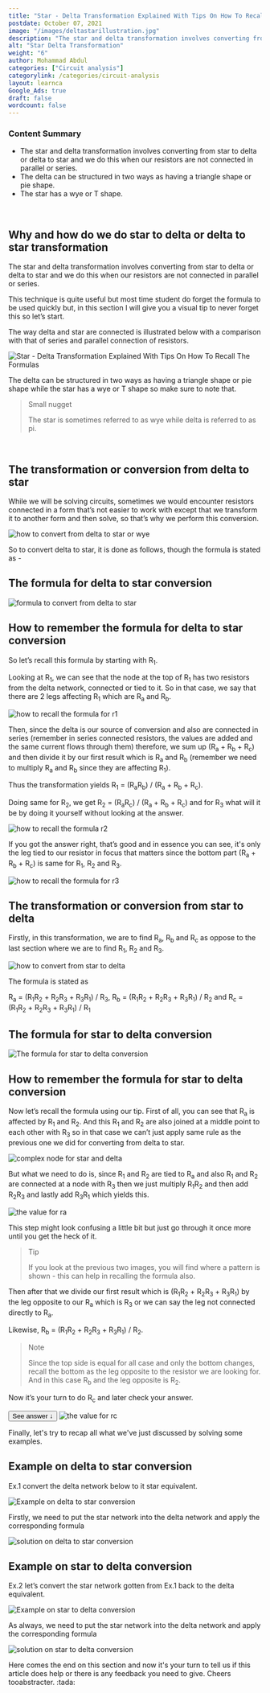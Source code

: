 ```yaml
---
title: "Star - Delta Transformation Explained With Tips On How To Recall The Formulas"
postdate: October 07, 2021
image: "/images/deltastarillustration.jpg"
description: "The star and delta transformation involves converting from star to delta or delta to star and we do this when our resistors are not connected in parallel or series."
alt: "Star Delta Transformation"
weight: "6"
author: Mohammad Abdul
categories: ["Circuit analysis"]
categorylink: /categories/circuit-analysis
layout: learnca
Google_Ads: true
draft: false
wordcount: false
---
```


<div class="content-summary">
<h3>Content Summary</h3>
<ul>
<li>The star and delta transformation involves converting from star to delta or delta to star and we do this when our resistors are not connected in parallel or series.</li>
<li>
The <span class="text-emphasis">delta</span> can be structured in two ways as having a triangle
shape or pie shape. </li>
<li>
The <span class="text-emphasis">star</span> has a
wye or T shape.
</li>

</ul>
</div>
<br>
<div class="content">
<h2>Why and how do we do star to delta or delta to star transformation</h2>
<p>
The star and delta transformation involves converting from star to delta or delta to star and we do
this when our resistors are not connected in parallel or series.
</p>

<p>
This technique is quite useful but most time student do forget the formula to be used quickly but,
in
this section I will give you a visual tip to never forget this so let’s start.</p>

<p>
The way delta and star are connected is illustrated below with a comparison with that of series and
parallel connection of resistors.
</p>
<img loading="lazy" src="/images/deltastarillustration.jpg" alt="Star - Delta Transformation Explained With Tips On How To Recall The Formulas">
<p>
The <span class="text-emphasis">delta</span> can be structured in two ways as having a triangle
shape or pie shape while the <span class="text-emphasis">star</span> has a
wye or T shape so make sure to note that. </p>
<blockquote class="blockquote">
<p class="little-nugget">Small nugget</p>
<p class="quote-text">
The star is sometimes referred to as wye while delta is referred to as pi.</p>
</blockquote>
<br>
<h2>The transformation or conversion from delta to star</h2>
<p>
While we will be solving circuits, sometimes we would encounter resistors connected in a form that’s
not easier to work with except that we transform it to another form and then solve, so that’s why we
perform this conversion. </p>
<img loading="lazy" src="/images/dtoyxform.jpg" alt="how to convert from delta to star or wye">

<p>
So to convert delta to star, it is done as follows, though the formula is stated as -

</p>
<h2>The formula for delta to star conversion</h2>
<img loading="lazy" src="/images/formuladtoy.jpg" alt="formula to convert from delta to star">
<h2>How to remember the formula for delta to star conversion</h2>
<p>
So let’s recall this formula by starting with R<sub>1</sub>. </p>

<p>
<p> Looking at R<sub>1</sub>, we can see that the node at the top of R<sub>1</sub> has two resistors
from the delta network,
connected or tied to it. So in that case, we say that there are 2 legs affecting R<sub>1</sub> which
are R<sub>a</sub> and
R<sub>b</sub>.</p>
<img loading="lazy" src="/images/recalr1.jpg" alt="how to recall the formula for r1">
<p>
Then, since the delta is our source of conversion and also are connected in series (remember in
series connected resistors, the values are added and the same current flows through them) therefore,
we sum up (R<sub>a</sub> + R<sub>b</sub> + R<sub>c</sub>) and then divide it by our first result
which is R<sub>a</sub> and R<sub>b</sub> (remember we need
to multiply R<sub>a</sub> and R<sub>b</sub> since they are affecting R<sub>1</sub>). </p>

<p>Thus the transformation yields R<sub>1</sub> = (R<sub>a</sub>R<sub>b</sub>) / (R<sub>a</sub> +
R<sub>b</sub> + R<sub>c</sub>).</p>

<p>
Doing same for R<sub>2</sub>, we get
R<sub>2</sub> = (R<sub>a</sub>R<sub>c</sub>) / (R<sub>a</sub> + R<sub>b</sub> + R<sub>c</sub>)
and for R<sub>3</sub> what will it be by doing it yourself without looking at the answer.

</p>
<img loading="lazy" src="/images/rarcforr2.jpg" alt="how to recall the formula r2">
<p>If you got the answer
right, that’s good and in essence you can see, it's only the leg tied to our resistor in focus that
matters since the bottom part (R<sub>a</sub> + R<sub>b</sub> + R<sub>c</sub>) is same for
R<sub>1</sub>, R<sub>2</sub> and R<sub>3</sub>.</p>
<img loading="lazy" src="/images/rbrcforr3.jpg" alt="how to recall the formula for r3">
<h2>The transformation or conversion from star to delta</h2>
<p>
Firstly, in this transformation, we are to find R<sub>a</sub>, R<sub>b</sub> and R<sub>c</sub> as
oppose to the last section where we are to find R<sub>1</sub>, R<sub>2</sub> and R<sub>3</sub>. </p>
<img loading="lazy" src="/images/startoy.jpg" alt="how to convert from star to delta">
<p class="has-list">

The formula is stated as

<span class="text-emphasis">R<sub>a</sub></span> = (R<sub>1</sub>R<sub>2</sub> + R<sub>2</sub>R<sub>3</sub> +
R<sub>3</sub>R<sub>1</sub>) / R<sub>3</sub>,
<span class="text-emphasis">R<sub>b</sub></span> = (R<sub>1</sub>R<sub>2</sub> + R<sub>2</sub>R<sub>3</sub> +
R<sub>3</sub>R<sub>1</sub>) / R<sub>2</sub> and
<span class="text-emphasis">R<sub>c</sub></span> = (R<sub>1</sub>R<sub>2</sub> + R<sub>2</sub>R<sub>3</sub> +
R<sub>3</sub>R<sub>1</sub>) / R<sub>1</sub>

</p>
<h2>The formula for star to delta conversion</h2>
<img loading="lazy" src="/images/formulaytod.jpg" alt="The formula for star to delta conversion">
<h2>How to remember the formula for star to delta conversion</h2>
<p>
Now let’s recall the formula using our tip. First of all, you can see that R<sub>a</sub> is affected
by R<sub>1</sub> and R<sub>2</sub>. And this R<sub>1</sub> and R<sub>2</sub> are also joined at a
middle point to each other with R<sub>3</sub> so in that case we can’t just apply same rule as the
previous one we did for converting from delta to star.
</p>
<img loading="lazy" src="/images/complexnode.jpg" alt="complex node for star and delta">

<p>
But what we need to do is, since R<sub>1</sub> and R<sub>2</sub> are tied to R<sub>a</sub> and also
R<sub>1</sub> and R<sub>2</sub> are connected at a node with R<sub>3</sub> then we just multiply
R<sub>1</sub>R<sub>2</sub> and then add R<sub>2</sub>R<sub>3</sub> and lastly add
R<sub>3</sub>R<sub>1</sub> which yields this.
</p>
<img loading="lazy" src="/images/ravalue.jpg" alt="the value for ra">

<p>
This step might look confusing a little bit but just go through it once more until you get the heck
of it.
</p>
<blockquote class="blockquote">
<p class="little-nugget">Tip</p>
<p class="quote-text">
If you look at the previous two images, you will find where a pattern is shown - this can help in recalling the formula also.
</p>

</blockquote>

<p>Then after that we divide our first result which is (R<sub>1</sub>R<sub>2</sub> + R<sub>2</sub>R<sub>3</sub> + R<sub>3</sub>R<sub>1</sub>) by the leg opposite to our R<sub>a</sub>
which is R<sub>3</sub> or we can say the leg not connected directly to R<sub>a</sub>.</p>
<p>
Likewise, R<sub>b</sub> = (R<sub>1</sub>R<sub>2</sub> + R<sub>2</sub>R<sub>3</sub> + R<sub>3</sub>R<sub>1</sub>) / R<sub>2</sub>.</p>

<blockquote class="blockquote">
<p class="little-nugget">Note</p>
<p class="quote-text">

Since the top side is equal for all case and only the bottom changes, recall the bottom as the leg
opposite to the resistor we are looking for. And in this case R<sub>b</sub> and the leg opposite is R<sub>2</sub>. </p>

</blockquote>

<p>Now it’s your turn to do R<sub>c</sub> and later check your answer.</p>
<button class="see-answer">See answer &darr;</button>
<img loading="lazy" class="hide-show-image" src="/images/rcvalue.jpg" alt="the value for rc">

<p>Finally, let's try to recap all what we've just discussed by solving some examples.</p>
<h2>Example on delta to star conversion</h2>
<p><span class="text-emphasis">Ex.1</span> convert the delta network below to it star equivalent.</p>
<img loading="lazy" src="/images/ex1and2_1.jpg" alt="Example on delta to star conversion">
<p>Firstly, we need to put the star network into the delta network and apply the corresponding formula

<img loading="lazy" src="/images/ex1and2_2.webp" alt="solution on delta to star conversion"></p>

<h2>Example on star to delta conversion</h2>
<p><span class="text-emphasis">Ex.2</span>  let’s convert the star network gotten from Ex.1 back to the delta equivalent.</p>
<img loading="lazy" src="/images/ex1and2_3.jpg" alt="Example on star to delta conversion">
<p>As always, we need to put the star network into the delta network and apply the corresponding formula
</p>
<img loading="lazy" src="/images/ex1more_2 (1).jpg" alt="solution on star to delta conversion">
<p>Here comes the end on this section and now it's your turn to tell us if this article does help or there is any
feedback you need to give. Cheers tooabstracter. :tada: </p>
</div>

